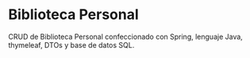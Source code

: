 # Biblioteca Personal

CRUD de Biblioteca Personal confeccionado con Spring, lenguaje Java, thymeleaf, DTOs y base de datos SQL.
